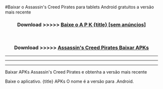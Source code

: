 #Baixar o Assassin's Creed Pirates  para tablets Android gratuitos a versão mais recente


<div align="center">
<h3>Download >>>>> <a href="https://pt-web.web.app/?pt= {title}">Baixe o A P K {title} [sem anúncios]</a></h3><br>

<h3>Download >>>>> <a href="https://pt-web.web.app/?pt= {title}">Assassin's Creed Pirates Baixar APKs</a></h3>
</div>

----------------------------------------------------------

----------------------------------------------------------

----------------------------------------------------------

Baixar APKs Assassin's Creed Pirates e obtenha a versão mais recente

Baixe o aplicativo. {title} APKs O nome é a versão para .Android.


